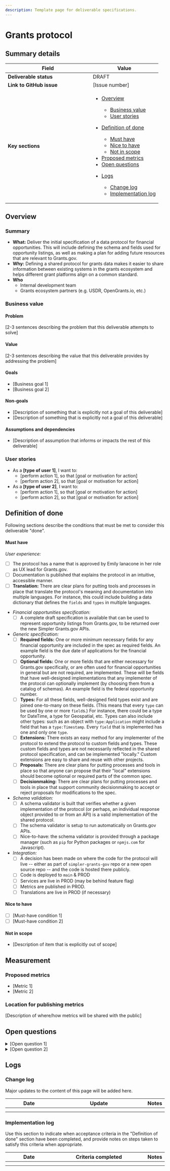 ```yaml
---
description: Template page for deliverable specifications.
---
```


# Grants protocol

## Summary details

<table><thead><tr><th width="253">Field</th><th>Value</th></tr></thead><tbody><tr><td><strong>Deliverable status</strong></td><td>DRAFT</td></tr><tr><td><strong>Link to GitHub issue</strong></td><td>[Issue number]</td></tr><tr><td><strong>Key sections</strong></td><td><ul><li><p><a href="deliverable-spec-template.md#overview">Overview</a></p><ul><li><a href="deliverable-spec-template.md#business-value">Business value</a></li><li><a href="deliverable-spec-template.md#user-stories">User stories</a></li></ul></li><li><p><a href="deliverable-spec-template.md#definition-of-done">Definition of done</a></p><ul><li><a href="deliverable-spec-template.md#must-have">Must have</a></li><li><a href="deliverable-spec-template.md#nice-to-have">Nice to have</a></li><li><a href="deliverable-spec-template.md#not-in-scope">Not in scope</a></li></ul></li><li><a href="deliverable-spec-template.md#proposed-metrics">Proposed metrics</a></li><li><a href="deliverable-spec-template.md#open-questions">Open questions</a></li><li><p><a href="deliverable-spec-template.md#logs">Logs</a></p><ul><li><a href="deliverable-spec-template.md#change-log">Change log</a></li><li><a href="deliverable-spec-template.md#implementation-log">Implementation log</a></li></ul></li></ul></td></tr></tbody></table>

## Overview

### Summary

* **What:** Deliver the initial specification of a data protocol for financial opportunities. This will include defining the schema and fields used for opportunity listings, as well as making a plan for adding future resources that are relevant to Grants.gov.
* **Why:** Defining a shared protocol for grants data makes it easier to share information between existing systems in the grants ecosystem and helps different grant platforms align on a common standard.
* **Who**
  * Internal development team
  * Grants ecosystem partners (e.g. USDR, OpenGrants.io, etc.)

### Business value

#### Problem

\[2-3 sentences describing the problem that this deliverable attempts to solve]

#### Value

\[2-3 sentences describing the value that this deliverable provides by addressing the problem]

#### Goals

* \[Business goal 1]
* \[Business goal 2]

#### Non-goals

* \[Description of something that is explicitly not a goal of this deliverable]
* \[Description of something that is explicitly not a goal of this deliverable]

#### Assumptions and dependencies

* \[Description of assumption that informs or impacts the rest of this deliverable]

### User stories

* As a **\[type of user 1]**, I want to:
  * \[perform action 1], so that \[goal or motivation for action]
  * \[perform action 2], so that \[goal or motivation for action]
* As a **\[type of user 2]**, I want to:
  * \[perform action 1], so that \[goal or motivation for action]
  * \[perform action 2], so that \[goal or motivation for action]

## Definition of done

Following sections describe the conditions that must be met to consider this deliverable "done".

#### **Must have**

*User experience:*
- [ ] The protocol has a name that is approved by Emily Ianacone in her role as UX lead for Grants.gov.
- [ ] Documentation is published that explains the protocol in an intuitive, accessible manner.
- [ ] **Translation:** There are clear plans for putting tools and processes in place that translate the protocol's meaning and documentation into multiple languages. For instance, this could include building a data dictionary that defines the `fields` and `types` in multiple languages.

- *Financial opportunities specification:*
  - [ ] A complete draft specification is available that can be used to represent opportunity listings from Grants.gov, to be returned over the new Simpler Grants.gov APIs.
- *Generic specification:*
  - [ ] **Required fields:** One or more minimum necessary fields for any financial opportunity are included in the spec as required fields. An example field is the due date of applications for the financial opportunity.
  - [ ] **Optional fields:** One or more fields that are either necessary for Grants.gov specifically, or are often used for financial opportunities in general but are not required, are implemented. These will be fields that have well-designed implementations that any implementer of the protocol can optionally implement (by choosing them from a catalog of schemas). An example field is the federal opportunity number.
  - [ ] **Types:** For all these fields, well-designed field types exist and are joined one-to-many on these fields. (This means that every `type` can be used by one or more `field`s.) For instance, there could be a type for DateTime, a type for Geospatial, etc. Types can also include other types: such as an object with `type:Application` might include a field that has a `type:Timestamp`. Every `field` that is implemented has one and only one `type`.
  - [ ] **Extensions:** There exists an easy method for any implementer of the protocol to extend the protocol to custom fields and types. These custom fields and types are not necessarily reflected in the shared protocol specification, and can be implemented "locally." Custom extensions are easy to share and reuse with other projects.
  - [ ] **Proposals:** There are clear plans for putting processes and tools in place so that anyone can propose that their "local" extensions should become optional or required parts of the common spec.
  - [ ] **Decisionmaking:** There are clear plans for putting processes and tools in place that support community decisionmaking to accept or reject proposals for modifications to the spec.
- *Schema validation:*
  - [ ] A schema validator is built that verifies whether a given implementation of the protocol (or perhaps, an individual response object provided to or from an API) is a valid implementation of the shared protocol.
  - [ ] The schema validator is setup to run automatically on Grants.gov APIs.
  - [ ] Nice-to-have: the schema validator is provided through a package manager (such as `pip` for Python packages or `npmjs.com` for Javascript).
- *Integration:*
  - [ ] A decision has been made on where the code for the protocol will live -- either as part of `simpler-grants-gov` repo or a new open source repo -- and the code is hosted there publicly.
  - [ ] Code is deployed to `main` & PROD
  - [ ] Services are live in PROD (may be behind feature flag)
  - [ ] Metrics are published in PROD.
  - [ ] Translations are live in PROD (if necessary)

#### **Nice to have**

* [ ] \[Must-have condition 1]
* [ ] \[Must-have condition 2]

#### Not in scope

* \[Description of item that is explicitly out of scope]

## Measurement

### Proposed metrics

* \[Metric 1]
* \[Metric 2]

### Location for publishing metrics

\[Description of where/how metrics will be shared with the public]

## Open questions

<details>

<summary>[Open question 1]</summary>



</details>

<details>

<summary>[Open question 2]</summary>



</details>

## Logs

### Change log

Major updates to the content of this page will be added here.

<table data-full-width="true"><thead><tr><th width="137">Date</th><th width="282">Update</th><th>Notes</th></tr></thead><tbody><tr><td></td><td></td><td></td></tr><tr><td></td><td></td><td></td></tr></tbody></table>

### Implementation log

Use this section to indicate when acceptance criteria in the "Definition of done" section have been completed, and provide notes on steps taken to satisfy this criteria when appropriate.

<table data-full-width="true"><thead><tr><th width="138">Date</th><th width="284">Criteria completed</th><th>Notes</th></tr></thead><tbody><tr><td></td><td></td><td></td></tr><tr><td></td><td></td><td></td></tr></tbody></table>
